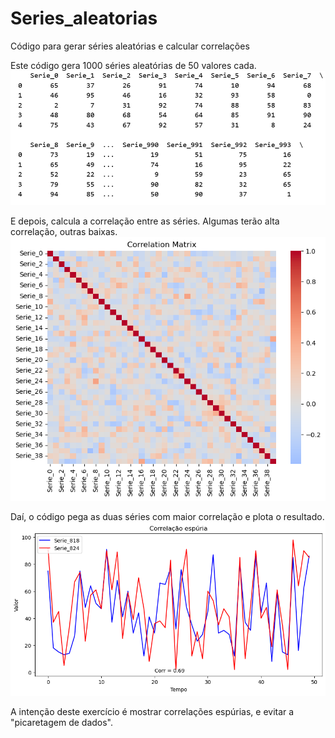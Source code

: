 # Series_aleatorias
Código para gerar séries aleatórias e calcular correlações

Este código gera 1000 séries aleatórias de 50 valores cada.
![](./serie01.png)

E depois, calcula a correlação entre as séries. Algumas terão alta correlação, outras baixas.
![](./output.png)

Daí, o código pega as duas séries com maior correlação e plota o resultado.
![](./output2.png)

A intenção deste exercício é mostrar correlações espúrias, e evitar a "picaretagem de dados".

